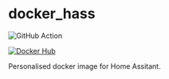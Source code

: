 # docker_hass

![GitHub Action](https://github.com/pabsi/docker_hass/workflows/Build%20and%20release%20docker%20image/badge.svg)

[![Docker Hub](https://img.shields.io/docker/cloud/build/pabsi/hass.svg)](https://hub.docker.com/r/pabsi/hass/builds)

Personalised docker image for Home Assitant.

